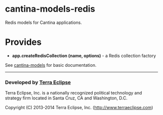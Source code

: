 cantina-models-redis
====================

Redis models for Cantina applications.

Provides
========

- **app.createRedisCollection (name, options)** - a Redis collection factory

See [cantina-models](https://github.com/cantina/cantina-models) for basic
documentation.


- - -

### Developed by [Terra Eclipse](http://www.terraeclipse.com)
Terra Eclipse, Inc. is a nationally recognized political technology and
strategy firm located in Santa Cruz, CA and Washington, D.C.

Copyright (C) 2013-2014 Terra Eclipse, Inc. (http://www.terraeclipse.com)
